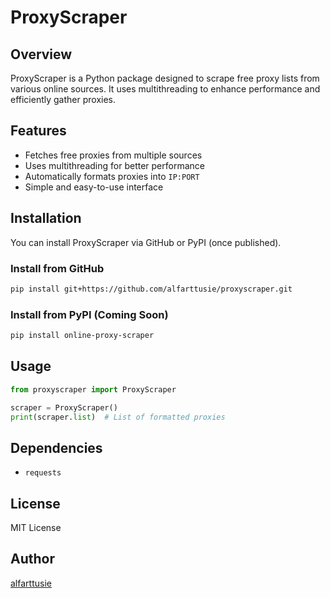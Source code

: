 # ProxyScraper

## Overview
ProxyScraper is a Python package designed to scrape free proxy lists from various online sources. It uses multithreading to enhance performance and efficiently gather proxies.

## Features
- Fetches free proxies from multiple sources
- Uses multithreading for better performance
- Automatically formats proxies into `IP:PORT`
- Simple and easy-to-use interface

## Installation
You can install ProxyScraper via GitHub or PyPI (once published).

### Install from GitHub
```sh
pip install git+https://github.com/alfarttusie/proxyscraper.git
```

### Install from PyPI (Coming Soon)
```sh
pip install online-proxy-scraper
```

## Usage
```python
from proxyscraper import ProxyScraper

scraper = ProxyScraper()
print(scraper.list)  # List of formatted proxies
```

## Dependencies
- `requests`

## License
MIT License

## Author
[alfarttusie](https://github.com/alfarttusie)

